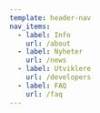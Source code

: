 ```yaml
---
template: header-nav
nav_items:
  - label: Info
    url: /about
  - label: Nyheter
    url: /news
  - label: Utviklere
    url: /developers
  - label: FAQ
    url: /faq
---
```

